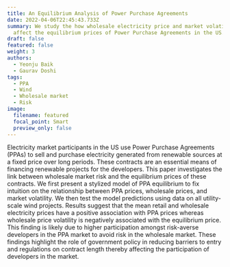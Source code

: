 ```yaml
---
title: An Equilibrium Analysis of Power Purchase Agreements
date: 2022-04-06T22:45:43.733Z
summary: We study the how wholesale electricity price and market volatility
  affect the equilibrium prices of Power Purchase Agreements in the US.
draft: false
featured: false
weight: 3
authors:
  - Yeonju Baik
  - Gaurav Doshi
tags:
  - PPA
  - Wind
  - Wholesale market
  - Risk
image:
  filename: featured
  focal_point: Smart
  preview_only: false
---
```

Electricity market participants in the US use Power Purchase Agreements (PPAs) to sell and purchase electricity generated from renewable sources at a fixed price over long periods. These contracts are an essential means of financing renewable projects for the developers. This paper investigates the link between wholesale market risk and the equilibrium prices of these contracts.  We first present a stylized model of PPA equilibrium to fix intuition on the relationship between PPA prices, wholesale prices, and market volatility. We then test the model predictions using data on all utility-scale wind projects. Results suggest that the mean retail and wholesale electricity prices have a positive association with PPA prices whereas wholesale price volatility is negatively associated with the equilibrium price. This finding is likely due to higher participation amongst risk-averse developers in the PPA market to avoid risk in the wholesale market. These findings highlight the role of government policy in reducing barriers to entry and regulations on contract length thereby affecting the participation of developers in the market.
